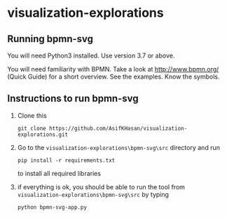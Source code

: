 # visualization-explorations

## Running bpmn-svg
You will need Python3 installed. Use version 3.7 or above.

You will need familiarity with BPMN. Take a look at http://www.bpmn.org/ (Quick Guide) for a short overview. See the examples. Know the symbols.

## Instructions to run bpmn-svg

1. Clone this

    `git clone https://github.com/AsifKHasan/visualization-explorations.git`

2. Go to the `visualization-explorations\bpmn-svg\src` directory and run

    `pip install -r requirements.txt`

    to install all required libraries

3. if everything is ok, you should be able to run the tool from `visualization-explorations\bpmn-svg\src` by typing

    `python bpmn-svg-app.py`
